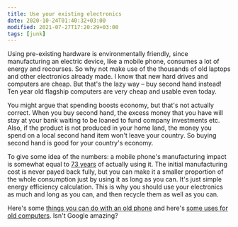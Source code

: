 ```yaml
---
title: Use your existing electronics
date: 2020-10-24T01:40:32+03:00
modified: 2021-07-27T17:20:29+03:00
tags: [junk]
---
```


Using pre-existing hardware is environmentally friendly, since manufacturing an electric device, like a mobile phone, consumes a lot of energy and recourses. So why not make use of the thousands of old laptops and other electronics already made. I know that new hard drives and computers are cheap. But that's the lazy way – buy second hand instead! Ten year old flagship computers are very cheap and usable even today.

You might argue that spending boosts economy, but that's not actually correct. When you buy second hand, the excess money that you have will stay at your bank waiting to be loaned to fund company investments etc. Also, if the product is not produced in your home land, the money you spend on a local second hand item won't leave your country. So buying second hand is good for your country's economy.

To give some idea of the numbers: a mobile phone's manufacturing impact is somewhat equal to
<a href= "https://www.theatlantic.com/technology/archive/2014/10/the-energy-in-things/381557/" target="_blank">73 years</a>
of actually using it. The initial manufacturing cost is never payed back fully, but you can make it a smaller proportion of the whole consumption just by using it as long as you can. It's just simple energy efficiency calculation. This is why you should use your electronics as much and long as you can, and then recycle them as well as you can.

Here's some
<a href= "https://www.google.com/search?q=what+to+do+with+an+old+phone" target="_blank">things you can do with an old phone</a>
and here's
<a href= "https://www.google.com/search?q=what+to+do+with+an+old+computer" target="_blank">some uses for old computers</a>.
Isn't Google amazing?
